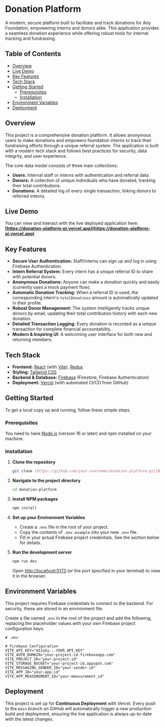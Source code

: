 # Donation Platform

A modern, secure platform built to facilitate and track donations for Any Foundation, empowering interns and donors alike. This application provides a seamless donation experience while offering robust tools for internal tracking and fundraising.

## Table of Contents

- [Overview](#overview)
- [Live Demo](#live-demo)
- [Key Features](#key-features)
- [Tech Stack](#tech-stack)
- [Getting Started](#getting-started)
  - [Prerequisites](#prerequisites)
  - [Installation](#installation)
- [Environment Variables](#environment-variables)
- [Deployment](#deployment)

## Overview

This project is a comprehensive donation platform. It allows anonymous users to make donations and empowers foundation interns to track their fundraising efforts through a unique referral system. The application is built with a modern tech stack and follows best practices for security, data integrity, and user experience.

The core data model consists of three main collections:
- **Users:** Internal staff or interns with authentication and referral data.
- **Donors:** A collection of unique individuals who have donated, tracking their total contributions.
- **Donations:** A detailed log of every single transaction, linking donors to referred interns.

## Live Demo

You can view and interact with the live deployed application here:
**[https://donation-platform-pi.vercel.app](https://donation-platform-pi.vercel.app)**

## Key Features

- **Secure User Authentication:** Staff/interns can sign up and log in using Firebase Authentication.
- **Intern Referral System:** Every intern has a unique referral ID to share with potential donors.
- **Anonymous Donations:** Anyone can make a donation quickly and easily (currently uses a mock payment flow).
- **Automatic Donation Tracking:** When a referral ID is used, the corresponding intern's `totalDonations` amount is automatically updated in their profile.
- **Robust Donor Management:** The system intelligently tracks unique donors by email, updating their total contribution history with each new donation.
- **Detailed Transaction Logging:** Every donation is recorded as a unique transaction for complete financial accountability.
- **Modern & Inspiring UI:** A welcoming user interface for both new and returning members.

## Tech Stack

- **Frontend:** [React](https://reactjs.org/) (with [Vite](https://vitejs.dev/)), [Redux](https://redux.js.org/)
- **Styling:** [Tailwind CSS](https://tailwindcss.com/)
- **Backend & Database:** [Firebase](https://firebase.google.com/) (Firestore, Firebase Authentication)
- **Deployment:** [Vercel](https://vercel.com/) (with automated CI/CD from GitHub)

## Getting Started

To get a local copy up and running, follow these simple steps.

### Prerequisites

You need to have [Node.js](https://nodejs.org/en/) (version 16 or later) and npm installed on your machine.

### Installation

1.  **Clone the repository**
    ```sh
    git clone [https://github.com/your-username/donation-platform.git](https://github.com/your-username/donation-platform.git)
    ```
2.  **Navigate to the project directory**
    ```sh
    cd donation-platform
    ```
3.  **Install NPM packages**
    ```sh
    npm install
    ```
4.  **Set up your Environment Variables**
    - Create a `.env` file in the root of your project.
    - Copy the contents of `.env.example` into your new `.env` file.
    - Fill in your actual Firebase project credentials. See the section below for details.

5.  **Run the development server**
    ```sh
    npm run dev
    ```
    Open [http://localhost:5173](http://localhost:5173) (or the port specified in your terminal) to view it in the browser.

## Environment Variables

This project requires Firebase credentials to connect to the backend. For security, these are stored in an environment file.

Create a file named `.env` in the root of the project and add the following, replacing the placeholder values with your own Firebase project configuration keys:

```env
# .env

# Firebase Configuration
VITE_API_KEY="AIzaSy...YOUR_API_KEY"
VITE_AUTH_DOMAIN="your-project-id.firebaseapp.com"
VITE_PROJECT_ID="your-project-id"
VITE_STORAGE_BUCKET="your-project-id.appspot.com"
VITE_MESSAGING_SENDER_ID="your-sender-id"
VITE_APP_ID="your-app-id"
VITE_APP_MEASUREMENT_ID="your-measurement_id"
```

## Deployment

This project is set up for **Continuous Deployment** with Vercel. Every push to the `main` branch on GitHub will automatically trigger a new production build and deployment, ensuring the live application is always up-to-date with the latest changes.
